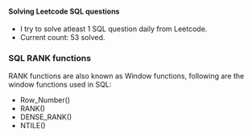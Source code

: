 #### Solving Leetcode SQL questions


- I try to solve atleast 1 SQL question daily from Leetcode.
- Current count: 53 solved.



### SQL RANK functions

RANK functions are also known as Window functions, following are the window functions used in SQL:
- Row_Number()
- RANK()
- DENSE_RANK()
- NTILE()





























